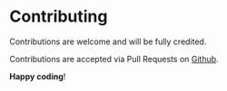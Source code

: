 # Contributing

Contributions are welcome and will be fully credited.

Contributions are accepted via Pull Requests on [Github](https://github.com/kwaadpepper/laravel-alma-client).

**Happy coding**!
